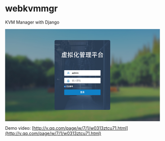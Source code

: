 # webkvmmgr
KVM Manager with Django

<img src="./docs/登录页.jpg" width = "600" height = "300" alt="登录页" align=center />

Demo video: [http://v.qq.com/page/w/7/1/w0313ztcu71.html](http://v.qq.com/page/w/7/1/w0313ztcu71.html)